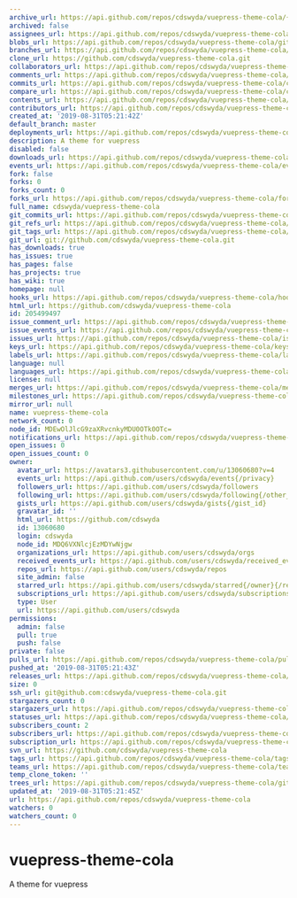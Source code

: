 ```yaml
---
archive_url: https://api.github.com/repos/cdswyda/vuepress-theme-cola/{archive_format}{/ref}
archived: false
assignees_url: https://api.github.com/repos/cdswyda/vuepress-theme-cola/assignees{/user}
blobs_url: https://api.github.com/repos/cdswyda/vuepress-theme-cola/git/blobs{/sha}
branches_url: https://api.github.com/repos/cdswyda/vuepress-theme-cola/branches{/branch}
clone_url: https://github.com/cdswyda/vuepress-theme-cola.git
collaborators_url: https://api.github.com/repos/cdswyda/vuepress-theme-cola/collaborators{/collaborator}
comments_url: https://api.github.com/repos/cdswyda/vuepress-theme-cola/comments{/number}
commits_url: https://api.github.com/repos/cdswyda/vuepress-theme-cola/commits{/sha}
compare_url: https://api.github.com/repos/cdswyda/vuepress-theme-cola/compare/{base}...{head}
contents_url: https://api.github.com/repos/cdswyda/vuepress-theme-cola/contents/{+path}
contributors_url: https://api.github.com/repos/cdswyda/vuepress-theme-cola/contributors
created_at: '2019-08-31T05:21:42Z'
default_branch: master
deployments_url: https://api.github.com/repos/cdswyda/vuepress-theme-cola/deployments
description: A theme for vuepress
disabled: false
downloads_url: https://api.github.com/repos/cdswyda/vuepress-theme-cola/downloads
events_url: https://api.github.com/repos/cdswyda/vuepress-theme-cola/events
fork: false
forks: 0
forks_count: 0
forks_url: https://api.github.com/repos/cdswyda/vuepress-theme-cola/forks
full_name: cdswyda/vuepress-theme-cola
git_commits_url: https://api.github.com/repos/cdswyda/vuepress-theme-cola/git/commits{/sha}
git_refs_url: https://api.github.com/repos/cdswyda/vuepress-theme-cola/git/refs{/sha}
git_tags_url: https://api.github.com/repos/cdswyda/vuepress-theme-cola/git/tags{/sha}
git_url: git://github.com/cdswyda/vuepress-theme-cola.git
has_downloads: true
has_issues: true
has_pages: false
has_projects: true
has_wiki: true
homepage: null
hooks_url: https://api.github.com/repos/cdswyda/vuepress-theme-cola/hooks
html_url: https://github.com/cdswyda/vuepress-theme-cola
id: 205499497
issue_comment_url: https://api.github.com/repos/cdswyda/vuepress-theme-cola/issues/comments{/number}
issue_events_url: https://api.github.com/repos/cdswyda/vuepress-theme-cola/issues/events{/number}
issues_url: https://api.github.com/repos/cdswyda/vuepress-theme-cola/issues{/number}
keys_url: https://api.github.com/repos/cdswyda/vuepress-theme-cola/keys{/key_id}
labels_url: https://api.github.com/repos/cdswyda/vuepress-theme-cola/labels{/name}
language: null
languages_url: https://api.github.com/repos/cdswyda/vuepress-theme-cola/languages
license: null
merges_url: https://api.github.com/repos/cdswyda/vuepress-theme-cola/merges
milestones_url: https://api.github.com/repos/cdswyda/vuepress-theme-cola/milestones{/number}
mirror_url: null
name: vuepress-theme-cola
network_count: 0
node_id: MDEwOlJlcG9zaXRvcnkyMDU0OTk0OTc=
notifications_url: https://api.github.com/repos/cdswyda/vuepress-theme-cola/notifications{?since,all,participating}
open_issues: 0
open_issues_count: 0
owner:
  avatar_url: https://avatars3.githubusercontent.com/u/13060680?v=4
  events_url: https://api.github.com/users/cdswyda/events{/privacy}
  followers_url: https://api.github.com/users/cdswyda/followers
  following_url: https://api.github.com/users/cdswyda/following{/other_user}
  gists_url: https://api.github.com/users/cdswyda/gists{/gist_id}
  gravatar_id: ''
  html_url: https://github.com/cdswyda
  id: 13060680
  login: cdswyda
  node_id: MDQ6VXNlcjEzMDYwNjgw
  organizations_url: https://api.github.com/users/cdswyda/orgs
  received_events_url: https://api.github.com/users/cdswyda/received_events
  repos_url: https://api.github.com/users/cdswyda/repos
  site_admin: false
  starred_url: https://api.github.com/users/cdswyda/starred{/owner}{/repo}
  subscriptions_url: https://api.github.com/users/cdswyda/subscriptions
  type: User
  url: https://api.github.com/users/cdswyda
permissions:
  admin: false
  pull: true
  push: false
private: false
pulls_url: https://api.github.com/repos/cdswyda/vuepress-theme-cola/pulls{/number}
pushed_at: '2019-08-31T05:21:43Z'
releases_url: https://api.github.com/repos/cdswyda/vuepress-theme-cola/releases{/id}
size: 0
ssh_url: git@github.com:cdswyda/vuepress-theme-cola.git
stargazers_count: 0
stargazers_url: https://api.github.com/repos/cdswyda/vuepress-theme-cola/stargazers
statuses_url: https://api.github.com/repos/cdswyda/vuepress-theme-cola/statuses/{sha}
subscribers_count: 2
subscribers_url: https://api.github.com/repos/cdswyda/vuepress-theme-cola/subscribers
subscription_url: https://api.github.com/repos/cdswyda/vuepress-theme-cola/subscription
svn_url: https://github.com/cdswyda/vuepress-theme-cola
tags_url: https://api.github.com/repos/cdswyda/vuepress-theme-cola/tags
teams_url: https://api.github.com/repos/cdswyda/vuepress-theme-cola/teams
temp_clone_token: ''
trees_url: https://api.github.com/repos/cdswyda/vuepress-theme-cola/git/trees{/sha}
updated_at: '2019-08-31T05:21:45Z'
url: https://api.github.com/repos/cdswyda/vuepress-theme-cola
watchers: 0
watchers_count: 0
---
```


# vuepress-theme-cola
A theme for vuepress
